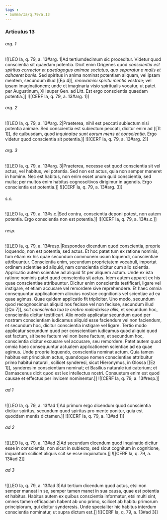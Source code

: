 ```yaml
---
tags : 
- Summa/Ia/q.79/a.13
---
```


### Articulus 13

###### arg. 1
![[LEO Ia, q. 79, a. 13#arg. 1|Ad tertiumdecimum sic proceditur. Videtur quod conscientia sit quaedam potentia. Dicit enim Origenes quod *conscientia est spiritus corrector et paedagogus animae sociatus, quo separatur a malis et adhaeret bonis*. Sed spiritus in anima nominat potentiam aliquam, vel ipsam mentem, secundum illud [[Ep 4]], *renovamini spiritu mentis vestrae*; vel ipsam imaginationem; unde et imaginaria visio spiritualis vocatur, ut patet per Augustinum, XII super Gen. ad Litt. Est ergo conscientia quaedam potentia.]]
![[CERF Ia, q. 79, a. 13#arg. 1]]

###### arg. 2
![[LEO Ia, q. 79, a. 13#arg. 2|Praeterea, nihil est peccati subiectum nisi potentia animae. Sed conscientia est subiectum peccati, dicitur enim ad [[Tt 1]], de quibusdam, quod *inquinatae sunt eorum mens et conscientia*. Ergo videtur quod conscientia sit potentia.]]
![[CERF Ia, q. 79, a. 13#arg. 2]]

###### arg. 3
![[LEO Ia, q. 79, a. 13#arg. 3|Praeterea, necesse est quod conscientia sit vel actus, vel habitus, vel potentia. Sed non est actus, quia non semper maneret in homine. Nec est habitus, non enim esset unum quid conscientia, sed multa; per multos enim habitus cognoscitivos dirigimur in agendis. Ergo conscientia est potentia.]]
![[CERF Ia, q. 79, a. 13#arg. 3]]

###### s.c.
![[LEO Ia, q. 79, a. 13#s.c.|Sed contra, conscientia deponi potest, non autem potentia. Ergo conscientia non est potentia.]]
![[CERF Ia, q. 79, a. 13#s.c.]]

###### resp.
![[LEO Ia, q. 79, a. 13#resp.|Respondeo dicendum quod conscientia, proprie loquendo, non est potentia, sed actus. Et hoc patet tum ex ratione nominis, tum etiam ex his quae secundum communem usum loquendi, conscientiae attribuuntur. Conscientia enim, secundum proprietatem vocabuli, importat ordinem scientiae ad aliquid, nam conscientia dicitur cum alio scientia. Applicatio autem scientiae ad aliquid fit per aliquem actum. Unde ex ista ratione nominis patet quod conscientia sit actus. Idem autem apparet ex his quae conscientiae attribuuntur. Dicitur enim conscientia testificari, ligare vel instigare, et etiam accusare vel remordere sive reprehendere. Et haec omnia consequuntur applicationem alicuius nostrae cognitionis vel scientiae ad ea quae agimus. Quae quidem applicatio fit tripliciter. Uno modo, secundum quod recognoscimus aliquid nos fecisse vel non fecisse, secundum illud [[Qo 7]], *scit conscientia tua te crebro maledixisse aliis*, et secundum hoc, conscientia dicitur testificari. Alio modo applicatur secundum quod per nostram conscientiam iudicamus aliquid esse faciendum vel non faciendum, et secundum hoc, dicitur conscientia instigare vel ligare. Tertio modo applicatur secundum quod per conscientiam iudicamus quod aliquid quod est factum, sit bene factum vel non bene factum, et secundum hoc, conscientia dicitur excusare vel accusare, seu remordere. Patet autem quod omnia haec consequuntur actualem applicationem scientiae ad ea quae agimus. Unde proprie loquendo, conscientia nominat actum. Quia tamen habitus est principium actus, quandoque nomen conscientiae attribuitur primo habitui naturali, scilicet synderesi, sicut Hieronymus, in Glossa [[Ez 1]], synderesim conscientiam nominat; et Basilius naturale iudicatorium; et Damascenus dicit quod est lex intellectus nostri. Consuetum enim est quod causae et effectus per invicem nominentur.]]
![[CERF Ia, q. 79, a. 13#resp.]]

###### ad 1
![[LEO Ia, q. 79, a. 13#ad 1|Ad primum ergo dicendum quod conscientia dicitur spiritus, secundum quod spiritus pro mente ponitur, quia est quoddam mentis dictamen.]]
![[CERF Ia, q. 79, a. 13#ad 1]]

###### ad 2
![[LEO Ia, q. 79, a. 13#ad 2|Ad secundum dicendum quod inquinatio dicitur esse in conscientia, non sicut in subiecto, sed sicut cognitum in cognitione, inquantum scilicet aliquis scit se esse inquinatum.]]
![[CERF Ia, q. 79, a. 13#ad 2]]

###### ad 3
![[LEO Ia, q. 79, a. 13#ad 3|Ad tertium dicendum quod actus, etsi non semper maneat in se, semper tamen manet in sua causa, quae est potentia et habitus. Habitus autem ex quibus conscientia informatur, etsi multi sint, omnes tamen efficaciam habent ab uno primo, scilicet ab habitu primorum principiorum, qui dicitur synderesis. Unde specialiter hic habitus interdum conscientia nominatur, ut supra dictum est.]]
![[CERF Ia, q. 79, a. 13#ad 3]]

